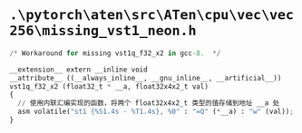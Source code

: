 # `.\pytorch\aten\src\ATen\cpu\vec\vec256\missing_vst1_neon.h`

```py
/* Workaround for missing vst1q_f32_x2 in gcc-8.  */

__extension__ extern __inline void
__attribute__ ((__always_inline__, __gnu_inline__, __artificial__))
vst1q_f32_x2 (float32_t * __a, float32x4x2_t val)
{
  // 使用内联汇编实现的函数，将两个 float32x4x2_t 类型的值存储到地址 __a 处
  asm volatile("st1 {%S1.4s - %T1.4s}, %0" : "=Q" (*__a) : "w" (val));
}
```